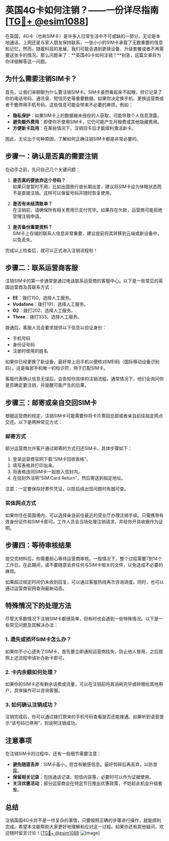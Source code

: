 # 英国4G卡如何注销？——一份详尽指南[[TG💪+ @esim1088](https://t.me/s/esim1088)]

在英国，4G卡（也称SIM卡）是许多人日常生活中不可或缺的一部分。无论是本地通话、上网还是与家人朋友保持联系，一张小小的SIM卡承载了无数重要的信息和记忆。然而，随着科技的发展，我们可能会遇到更换设备、升级套餐或者不再需要这张卡的情况。那么问题来了：**英国4G卡如何注销？**别急，这篇文章将为你详细解答这一问题。

## 为什么需要注销SIM卡？

首先，让我们来聊聊为什么要注销SIM卡。SIM卡虽然看起来不起眼，但它记录了你的电话号码、通讯录、短信历史等重要数据。如果你决定换手机、更换运营商或者干脆停用手机号码，这些信息可能会带来不必要的麻烦。例如：

- **隐私保护**：如果SIM卡上的数据被未授权的人获取，可能导致个人信息泄露。
- **避免额外费用**：即使你不使用SIM卡，它仍可能产生月租费或其他隐藏费用。
- **方便新卡启用**：在某些情况下，注销旧卡后才能顺利激活新卡。

因此，无论出于何种原因，了解如何正确注销SIM卡都是非常必要的。

## 步骤一：确认是否真的需要注销

在动手之前，先问自己几个关键问题：

1. **是否真的要放弃这个号码？**  
   如果只是暂时不用，比如出国旅行或长期出差，建议将SIM卡设为休眠状态而不是直接注销。这样可以保留号码并随时恢复使用。

2. **是否有未结清账单？**  
   在注销前，请确保所有相关费用已支付完毕。如果存在欠款，运营商可能拒绝受理注销申请。

3. **是否备份重要资料？**  
   SIM卡上存储的联系人信息非常重要，建议提前将其转移到云端或新设备中，以免丢失。

完成以上检查后，就可以正式进入注销流程啦！

## 步骤二：联系运营商客服

注销SIM卡的第一步通常是通过电话联系运营商的客服中心。以下是一些常见的英国运营商及其联系方式：

- **EE**：拨打150，选择人工服务。
- **Vodafone**：拨打191，选择人工服务。
- **O2**：拨打202，选择人工服务。
- **Three**：拨打333，选择人工服务。

拨通后，客服人员会要求提供以下信息以验证身份：
- 手机号码
- 身份证号码
- 注册时使用的姓名

如果你已经更换了新设备，最好带上旧手机以便核对IMEI码（国际移动设备识别码）。这是每部手机唯一的标识符，用于匹配SIM卡。

客服代表确认信息无误后，会告知你具体的注销流程。通常情况下，他们会询问你是否确定要注销，并提醒可能产生的后果。

## 步骤三：邮寄或亲自交回SIM卡

根据运营商的规定，注销SIM卡可能需要你将卡片寄回总部或者亲自前往指定网点交还。以下是两种常见方式：

### 邮寄方式
部分运营商允许客户通过邮寄的方式归还SIM卡。具体步骤如下：
1. 登录运营商官网下载“SIM卡回收表格”。
2. 填写表格并打印出来。
3. 将表格连同SIM卡一起放入信封内。
4. 在信封外注明“SIM Card Return”，然后寄送到指定地址。

注意：一定要保存好寄件凭证，以防后续出现问题时有据可查。

### 实体网点方式
如果你住在英国境内，可以选择亲自前往最近的营业厅办理注销手续。只需携带有效身份证件和SIM卡即可。工作人员会当场处理注销请求，并给你开具收据作为证明。

## 步骤四：等待审核结果

提交完材料后，你需要耐心等待运营商审核。一般情况下，整个过程需要7到14个工作日。在此期间，请不要随意丢弃任何与SIM卡相关的文件，以免造成不必要的麻烦。

如果超过规定时间仍未收到回复，可以通过客服热线再次咨询进度。同时，也可以通过运营商官网查询最新动态。

## 特殊情况下的处理方法

尽管大多数情况下注销SIM卡都很简单，但有时也会遇到一些特殊情况。以下是一些常见问题及其解决办法：

### 1. 遗失或损坏SIM卡怎么办？
如果你不小心遗失了SIM卡，首先要立即通知运营商挂失，防止他人冒用。之后按照上述流程申请补办新卡即可。

### 2. 卡内余额如何处理？
如果你的SIM卡还有剩余话费或流量，可以在注销前将其消耗完毕或转赠给其他用户。具体操作可以咨询客服。

### 3. 如何确认注销成功？
注销完成后，你可以通过拨打原来的手机号码查看是否还能接通。如果听到语音提示“该号码已停用”，则说明注销成功。

## 注意事项

在注销SIM卡的过程中，还有一些细节需要注意：

- **避免随意丢弃**：SIM卡虽小，但含有敏感信息。最好剪碎后再丢弃，以防泄露。
- **保留相关记录**：包括通话记录、短信内容等，必要时可以作为证据使用。
- **关注优惠活动**：部分运营商会在特定节日推出优惠政策，不妨趁此机会升级套餐。

## 总结

注销英国4G卡并不是一件复杂的事情，只要按照正确的步骤进行操作，就能顺利完成。希望本文能帮助大家更好地理解和应对这一过程。如果你还有其他疑问，欢迎随时留言讨论！[[TG💪+ @esim1088](https://t.me/s/esim1088) ![Image](https://i.postimg.cc/4NQfJmqS/Snipaste-2025-05-13-00-14-12.png)]